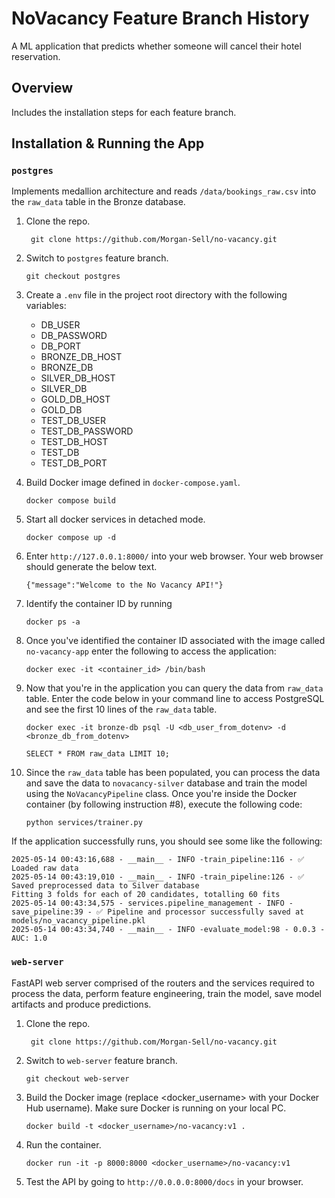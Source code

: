 # NoVacancy Feature Branch History
A ML application that predicts whether someone will cancel their hotel reservation.

## Overview
Includes the installation steps for each feature branch.


## Installation & Running the App

### `postgres`
Implements medallion architecture and reads `/data/bookings_raw.csv` into the `raw_data` table in the Bronze database.

1. Clone the repo.
   ```
    git clone https://github.com/Morgan-Sell/no-vacancy.git
   ```

2. Switch to `postgres` feature branch.
   ```
   git checkout postgres
   ```

3. Create a `.env` file in the project root directory with the following variables:
   - DB_USER
   - DB_PASSWORD
   - DB_PORT
   - BRONZE_DB_HOST
   - BRONZE_DB
   - SILVER_DB_HOST
   - SILVER_DB
   - GOLD_DB_HOST
   - GOLD_DB
   - TEST_DB_USER
   - TEST_DB_PASSWORD
   - TEST_DB_HOST
   - TEST_DB
   - TEST_DB_PORT

4. Build Docker image defined in `docker-compose.yaml`.
   ```
   docker compose build
   ```

5. Start all docker services in detached mode.
   ```
   docker compose up -d
   ```

6. Enter `http://127.0.0.1:8000/` into your web browser. Your web browser should generate the below text.
   ```
   {"message":"Welcome to the No Vacancy API!"}
   ```

7. Identify the container ID by running
   ```
   docker ps -a
   ```

8. Once you've identified the container ID associated with the image called `no-vacancy-app` enter the following to access the application:
   ```
   docker exec -it <container_id> /bin/bash
   ```

9. Now that you're in the application you can query the data from `raw_data` table. Enter the code below in your command line to access PostgreSQL and see the first 10 lines of the `raw_data` table.
    ```
    docker exec -it bronze-db psql -U <db_user_from_dotenv> -d <bronze_db_from_dotenv>

    SELECT * FROM raw_data LIMIT 10;
    ```
    
10. Since the `raw_data` table has been populated, you can process the data and save the data to `novacancy-silver` database and train the model using the `NoVacancyPipeline` class. Once you're inside the Docker container (by following instruction #8), execute the following code:
    ```
    python services/trainer.py
    ```
   
   If the application successfully runs, you should see some like the following:
   ```
   2025-05-14 00:43:16,688 - __main__ - INFO -train_pipeline:116 - ✅ Loaded raw data
   2025-05-14 00:43:19,010 - __main__ - INFO -train_pipeline:126 - ✅ Saved preprocessed data to Silver database
   Fitting 3 folds for each of 20 candidates, totalling 60 fits
   2025-05-14 00:43:34,575 - services.pipeline_management - INFO -save_pipeline:39 - ✅ Pipeline and processor successfully saved at models/no_vacancy_pipeline.pkl
   2025-05-14 00:43:34,740 - __main__ - INFO -evaluate_model:98 - 0.0.3 - AUC: 1.0
   ```


### `web-server`
FastAPI web server comprised of the routers and the services required to process the data, perform feature engineering, train the model, save model artifacts and produce predictions.

1. Clone the repo.
   ```
    git clone https://github.com/Morgan-Sell/no-vacancy.git
   ```

2. Switch to `web-server` feature branch.
   ```
   git checkout web-server
   ```

3. Build the Docker image (replace <docker_username> with your Docker Hub username). Make sure Docker is running on your local PC.
   ```
   docker build -t <docker_username>/no-vacancy:v1 . 
   ```

4. Run the container.
   ```
   docker run -it -p 8000:8000 <docker_username>/no-vacancy:v1
   ```

5. Test the API by going to `http://0.0.0.0:8000/docs` in your browser.




